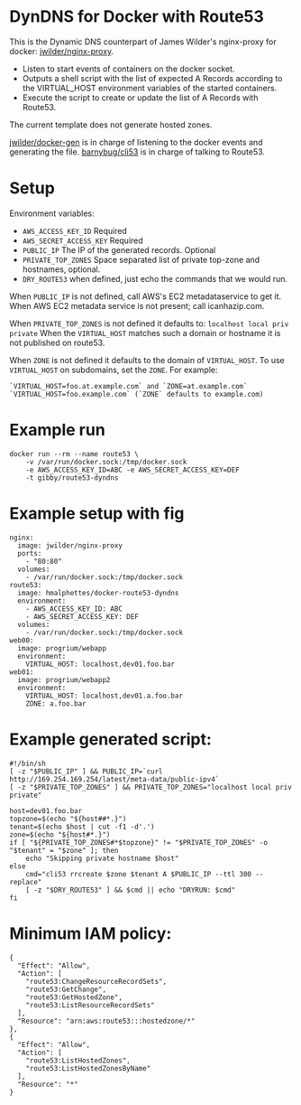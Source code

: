 DynDNS for Docker with Route53
==============================

This is the Dynamic DNS counterpart of James Wilder's nginx-proxy for docker: [jwilder/nginx-proxy](https://github.com/jwilder/nginx-proxy).

* Listen to start events of containers on the docker socket.
* Outputs a shell script with the list of expected A Records according to the VIRTUAL_HOST environment variables of the started containers.
* Execute the script to create or update the list of A Records with Route53.

The current template does not generate hosted zones.

[jwilder/docker-gen](https://github.com/jwilder/docker-gen) is in charge of listening to the docker events and generating the file.
[barnybug/cli53](https://github.com/barnybug/cli53) is in charge of talking to Route53.

Setup
=====

Environment variables:

* `AWS_ACCESS_KEY_ID` Required
* `AWS_SECRET_ACCESS_KEY` Required
* `PUBLIC_IP` The IP of the generated records. Optional
* `PRIVATE_TOP_ZONES` Space separated list of private top-zone and hostnames, optional.
* `DRY_ROUTE53` when defined, just echo the commands that we would run.

When `PUBLIC_IP` is not defined, call AWS's EC2 metadataservice to get it.
When AWS EC2 metadata service is not present; call icanhazip.com.

When `PRIVATE_TOP_ZONES` is not defined it defaults to: `localhost local priv private`
When the `VIRTUAL_HOST` matches such a domain or hostname it is not published on route53.

When `ZONE` is not defined it defaults to the domain of `VIRTUAL_HOST`.
To use `VIRTUAL_HOST` on subdomains, set the `ZONE`. For example:

    `VIRTUAL_HOST=foo.at.example.com` and `ZONE=at.example.com`
    `VIRTUAL_HOST=foo.example.com` (`ZONE` defaults to example.com)

Example run
===========
```
docker run --rm --name route53 \
	-v /var/run/docker.sock:/tmp/docker.sock
	-e AWS_ACCESS_KEY_ID=ABC -e AWS_SECRET_ACCESS_KEY=DEF
	-t gibby/route53-dyndns
```

Example setup with fig
======================
```
nginx:
  image: jwilder/nginx-proxy
  ports:
    - "80:80"
  volumes:
    - /var/run/docker.sock:/tmp/docker.sock
route53:
  image: hmalphettes/docker-route53-dyndns
  environment:
  	- AWS_ACCESS_KEY_ID: ABC
  	- AWS_SECRET_ACCESS_KEY: DEF
  volumes:
    - /var/run/docker.sock:/tmp/docker.sock
web00:
  image: progrium/webapp
  environment:
    VIRTUAL_HOST: localhost,dev01.foo.bar
web01:
  image: progrium/webapp2
  environment:
    VIRTUAL_HOST: localhost,dev01.a.foo.bar
    ZONE: a.foo.bar
```

Example generated script:
=========================
```
#!/bin/sh
[ -z "$PUBLIC_IP" ] && PUBLIC_IP=`curl http://169.254.169.254/latest/meta-data/public-ipv4`
[ -z "$PRIVATE_TOP_ZONES" ] && PRIVATE_TOP_ZONES="localhost local priv private"

host=dev01.foo.bar
topzone=$(echo "${host##*.}")
tenant=$(echo $host | cut -f1 -d'.')
zone=$(echo "${host#*.}")
if [ "${PRIVATE_TOP_ZONES#*$topzone}" != "$PRIVATE_TOP_ZONES" -o "$tenant" = "$zone" ]; then
    echo "Skipping private hostname $host"
else
    cmd="cli53 rrcreate $zone $tenant A $PUBLIC_IP --ttl 300 --replace"
    [ -z "$DRY_ROUTE53" ] && $cmd || echo "DRYRUN: $cmd"
fi
```

Minimum IAM policy:
===================
```
{
  "Effect": "Allow",
  "Action": [
    "route53:ChangeResourceRecordSets",
    "route53:GetChange",
    "route53:GetHostedZone",
    "route53:ListResourceRecordSets"
  ],
  "Resource": "arn:aws:route53:::hostedzone/*"
},
{
  "Effect": "Allow",
  "Action": [
    "route53:ListHostedZones",
    "route53:ListHostedZonesByName"
  ],
  "Resource": "*"
}
```
